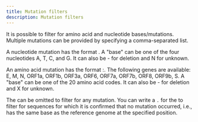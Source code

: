 ```yaml
---
title: Mutation filters
description: Mutation filters
---
```


It is possible to filter for amino acid and nucleotide bases/mutations. Multiple mutations can be provided by specifying
a comma-separated list.

A nucleotide mutation has the format <position><base>. A "base" can be one of the four nucleotides A, T, C, and G. It
can also be - for deletion and N for unknown.

An amino acid mutation has the format <gene>:<position><base>. The following genes are available: E, M, N, ORF1a, ORF1b,
ORF3a, ORF6, ORF7a, ORF7b, ORF8, ORF9b, S. A "base" can be one of the 20 amino acid codes. It can also be - for deletion
and X for unknown.

The <base> can be omitted to filter for any mutation. You can write a `.` for the <base> to filter for sequences for
which it is confirmed that no mutation occurred, i.e., has the same base as the reference genome at the specified
position.
